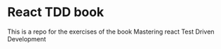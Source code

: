 # React TDD book
This is a repo for the exercises of the book Mastering react Test Driven Development 
